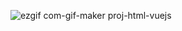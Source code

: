 ![ezgif com-gif-maker](https://user-images.githubusercontent.com/72490444/109828632-19a49d80-7c3d-11eb-985a-195494dc749c.gif)
proj-html-vuejs

